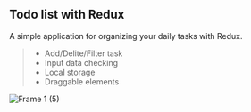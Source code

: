 ## Todo list with Redux

A simple application for organizing your daily tasks with Redux.

>
> - Add/Delite/Filter task 
> - Input data checking
> - Local storage
> - Draggable elements

![Frame 1 (5)](https://user-images.githubusercontent.com/100515756/192494399-adac3846-41a2-4ead-bc1d-95c584523d14.png)

